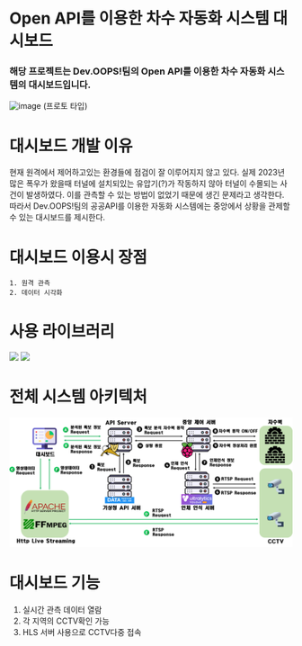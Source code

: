# Open API를 이용한 차수 자동화 시스템 대시보드
### 해당 프로젝트는 Dev.OOPS!팀의  Open API를 이용한 차수 자동화 시스템의 대시보드입니다.
![image](https://github.com/2022-Dev-OOPS/Front_End/assets/75216723/c43a160f-219e-4f8e-95af-bb76b18e1126)
(프로토 타입)
# 대시보드 개발 이유
현재 원격에서 제어하고있는 환경들에 점검이 잘 이루어지지 않고 있다.
실제 2023년 많은 폭우가 왔을때 터널에 설치되있는 유압기(?)가 작동하지 않아 터널이 수몰되는 사건이 발생하였다. 이를 관측할 수 있는 방법이 없었기 때문에 생긴 문제라고 생각한다. 
따라서 Dev.OOPS!팀의 공공API를 이용한 자동화 시스템에는 중앙에서 상황을 관제할 수 있는 대시보드를 제시한다.
# 대시보드 이용시 장점
~~~~
1. 원격 관측
2. 데이터 시각화
~~~~
# 사용 라이브러리
<img src="https://img.shields.io/badge/react-61DAFB?style=for-the-badge&logo=react&logoColor=black">
<img src="https://img.shields.io/badge/mui-007FFF?style=for-the-badge&logo=mui&logoColor=white">

# 전체 시스템 아키텍처
![Alt text](image.png)
# 대시보드 기능
1. 실시간 관측 데이터 열람
2. 각 지역의 CCTV확인 가능
3. HLS 서버 사용으로 CCTV다중 접속
